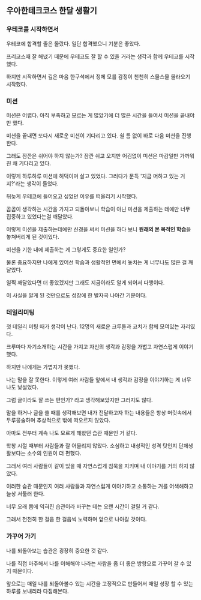 ## 우아한테크코스 한달 생활기

### 우테코를 시작하면서

우테코에 합격할 줄은 몰랐다. 일단 합격했으니 기분은 좋았다. 

프리코스때 잘 해냈기 때문에 우테코도 잘 할 수 있을 거라는 생각과 함께 우테코를 시작했다. 

하지만 시작하면서 깊은 마음 한구석에서 정체 모를 감정이 천천히 스물스물 올라오기 시작했다.

### 미션
미션은 어렵다. 아직 부족하고 모르는 게 많았기에 더 많은 시간을 들여서 미션을 끝내야만 했다.

미션을 끝내면 또다시 새로운 미션이 기다리고 있다. 쉴 틈 없이 바로 다음 미션을 진행한다.

그래도 잠깐은 쉬어야 하지 않는가? 잠깐 쉬고 오지만 어김없이 미션은 마감일만 가까워진 채 기다리고 있다.

이렇게 하루하루 미션에 허덕이며 살고 있었다. 그러다가 문득 '지금 머하고 있는 거지?'라는 생각이 들었다. 

뒤늦게 우테코에 들어오고 싶었던 이유를 떠올리기 시작했다.

곰곰이 생각하는 시간을 가지고 되돌아보니 학습이 아닌 미션을 제출하는 데에만 너무 집중하고 있었다는걸 깨달았다.

이렇게 미션을 제출하는데에만 신경을 써서 미션을 하다 보니 **원래의 본 목적인 학습**을 놓쳐버리게 된 것이었다.
 
미션을 기한 내에 제출하는 게 그렇게도 중요한 일인가? 

물론 중요하지만 나에게 있어선 학습과 생활적인 면에서 놓치는 게 너무나도 많은 걸 깨달았다.

일찍 깨달았다면 더 좋았겠지만 그래도 지금이라도 알게 되어서 다행이다. 

이 사실을 알게 된 것만으로도 성장에 한 발자국 나아간 기분이다.

### 데일리미팅
첫 데일리 미팅 때가 생각이 난다. 12명의 새로운 크루들과 코치가 함께 모여있는 자리였다. 

크루마다 자기소개하는 시간을 가지고 자신의 생각과 감정을 가볍고 자연스럽게 이야기했다.

하지만 나에게는 가볍지가 못했다.

나는 말을 잘 못한다. 이렇게 여러 사람들 앞에서 내 생각과 감정을 이야기하는 게 너무나도 낯설었다. 

그럼 글이라도 잘 쓰는 편인가? 라고 생각해보았지만 그러지도 않다.

말을 하거나 글을 쓸 때를 생각해보면 내가 전달하고자 하는 내용들은 항상 머릿속에서 두루뭉술하며 추상적으로 밖에 떠오르지 않았다. 

아마도 전부터 계속 나도 모르게 해왔던 습관 때문인 거 같다. 

학창 시절 때부터 사람들과 잘 어울리지 않았다. 소심하고 내성적인 성격 탓인지 단체생활보다는 소수의 인원이 더 편했다. 

그래서 여러 사람들이 같이 있을 때 자연스럽게 침묵을 지키며 내 이야기를 거의 하지 않았다. 

이러한 습관 때문인지 여러 사람들과 자연스럽게 이야기하고 소통하는 거를 어색해하고 늘상 서툴러 한다.

너무 오래 몸에 익혀진 습관이라 바꾸는 데는 오랜 시간이 걸릴 거 같다.

그래서 천천히 한 걸음 한 걸음씩 노력하며 앞으로 나아갈 것이다.

### 가꾸어 가기
나를 되돌아보는 습관은 굉장히 중요한 것 같다.

나를 직접 마주해서 나를 이해해야 나라는 사람을 좀 더 좋은 방향으로 가꾸어 갈 수 있기 때문이다.

앞으로는 매일 나를 되돌아볼수 있는 시간을 고정적으로 만들어서 매일 성장 할 수 있는 하루를 보내리라 다짐해본다.


